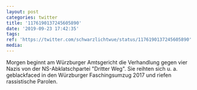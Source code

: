 ```yaml
---
layout: post
categories: twitter
title: '1176190137245605890'
date: '2019-09-23 17:42:35'
tags: 
ref: 'https://twitter.com/schwarzlichtwue/status/1176190137245605890'
media:
---
```

Morgen beginnt am Würzburger Amtsgericht die Verhandlung gegen vier Nazis von der NS-Abklatschpartei "Dritter Weg". Sie reihten sich u. a. geblackfaced in den Würzburger Faschingsumzug 2017 und riefen rassistische Parolen. 



 
